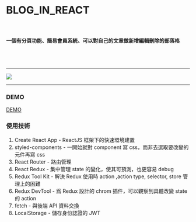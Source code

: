 # BLOG_IN_REACT
<br/>

#### 一個有分頁功能、簡易會員系統、可以對自己的文章做新增編輯刪除的部落格
<br/>
<br/>

---
![](https://i.imgur.com/M8fwweg.png)

---

### DEMO

[DEMO](https://oceankj.github.io/react_redux_blog/#/)

### 使用技術

1. Create React App - ReactJS 框架下的快速環境建置
2. styled-components - 一開始就對 component 寫 css，而非去選取要改變的元件再寫 css
3. React Router - 路由管理
4. React Redux - 集中管理 state 的變化，使其可預測，也更容易 debug
5. Redux Tool Kit - 解決 Redux 使用時 action ,action type, selector, store 管理上的困難
6. Redux DevTool - 爲 Redux 設計的 chrom 插件，可以觀察到具體改變 state 的 action
7. fetch - 與後端 API 資料交換
8. LocalStorage - 儲存身份認證的 JWT
